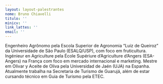 ```yaml
---
layout: layout-palestrantes
nome: Bruno Chiavelli
titulo: ''
minicv: ''
link_lattes: ''
email: ''
---
```

 Engenheiro Agrônomo pela Escola Superior de Agronomia “Luiz de Queiroz” da
  Universidade de São Paulo (ESALQ/USP), com foco em fruticultura. Ingénieur en Agriculture
  pela École Supériure d’Agriculture d’Angers (ESA-Angers) na França com foco em mercado
  internacional e marketing. Mestre em Olivar y Aceite de Oliva pela Universidad de
  Jaén (UJA) na Espanha. Atualmente trabalha na Secretaria de Turismo de Guarujá,
  além de estar cursando técnico em Guia de Turismo pela ETEC.